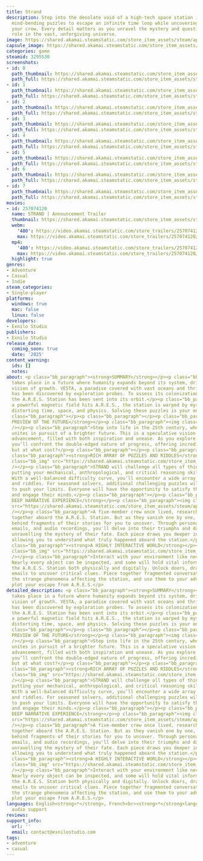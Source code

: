 ```yaml
---
title: Strand
description: Step into the desolate void of a high-tech space station in STRAND. Face
  mind-bending puzzles to escape an infinite time loop while uncovering the fate of
  your crew. Every detail matters as you unravel the mystery and question humanity’s
  role in the vast, unforgiving universe.
image: https://shared.akamai.steamstatic.com/store_item_assets/steam/apps/3295530/header.jpg?t=1732555337
capsule_image: https://shared.akamai.steamstatic.com/store_item_assets/steam/apps/3295530/0fc7eed6843b1eccb6489482a39c0151169109de/capsule_231x87.jpg?t=1732555337
categories: game
steamid: 3295530
screenshots:
- id: 0
  path_thumbnail: https://shared.akamai.steamstatic.com/store_item_assets/steam/apps/3295530/ss_a3e39da1947d6a254518403d49d8a9326e2c7bc2.600x338.jpg?t=1732555337
  path_full: https://shared.akamai.steamstatic.com/store_item_assets/steam/apps/3295530/ss_a3e39da1947d6a254518403d49d8a9326e2c7bc2.1920x1080.jpg?t=1732555337
- id: 1
  path_thumbnail: https://shared.akamai.steamstatic.com/store_item_assets/steam/apps/3295530/ss_033628d325d5d1f88af2c0c90c76f65b5de025e5.600x338.jpg?t=1732555337
  path_full: https://shared.akamai.steamstatic.com/store_item_assets/steam/apps/3295530/ss_033628d325d5d1f88af2c0c90c76f65b5de025e5.1920x1080.jpg?t=1732555337
- id: 2
  path_thumbnail: https://shared.akamai.steamstatic.com/store_item_assets/steam/apps/3295530/ss_600e8fef7703fd7c1a5ce6b59cc1b2838a37415a.600x338.jpg?t=1732555337
  path_full: https://shared.akamai.steamstatic.com/store_item_assets/steam/apps/3295530/ss_600e8fef7703fd7c1a5ce6b59cc1b2838a37415a.1920x1080.jpg?t=1732555337
- id: 3
  path_thumbnail: https://shared.akamai.steamstatic.com/store_item_assets/steam/apps/3295530/ss_8956cd2eaf2309f7cf6d890b1781081479bfe87f.600x338.jpg?t=1732555337
  path_full: https://shared.akamai.steamstatic.com/store_item_assets/steam/apps/3295530/ss_8956cd2eaf2309f7cf6d890b1781081479bfe87f.1920x1080.jpg?t=1732555337
- id: 4
  path_thumbnail: https://shared.akamai.steamstatic.com/store_item_assets/steam/apps/3295530/ss_955c749c12402a769fc18a79183d995e03f4ce86.600x338.jpg?t=1732555337
  path_full: https://shared.akamai.steamstatic.com/store_item_assets/steam/apps/3295530/ss_955c749c12402a769fc18a79183d995e03f4ce86.1920x1080.jpg?t=1732555337
- id: 5
  path_thumbnail: https://shared.akamai.steamstatic.com/store_item_assets/steam/apps/3295530/ss_281c97baaaccbd47cdf2a923e0bd2a8deca625fd.600x338.jpg?t=1732555337
  path_full: https://shared.akamai.steamstatic.com/store_item_assets/steam/apps/3295530/ss_281c97baaaccbd47cdf2a923e0bd2a8deca625fd.1920x1080.jpg?t=1732555337
- id: 6
  path_thumbnail: https://shared.akamai.steamstatic.com/store_item_assets/steam/apps/3295530/ss_d5716f23261414cd6e0d5e4ff615f4e43594fd1b.600x338.jpg?t=1732555337
  path_full: https://shared.akamai.steamstatic.com/store_item_assets/steam/apps/3295530/ss_d5716f23261414cd6e0d5e4ff615f4e43594fd1b.1920x1080.jpg?t=1732555337
- id: 7
  path_thumbnail: https://shared.akamai.steamstatic.com/store_item_assets/steam/apps/3295530/ss_5e7c67fa21071d43595ad3d742d4ae9355d1cf2b.600x338.jpg?t=1732555337
  path_full: https://shared.akamai.steamstatic.com/store_item_assets/steam/apps/3295530/ss_5e7c67fa21071d43595ad3d742d4ae9355d1cf2b.1920x1080.jpg?t=1732555337
movies:
- id: 257074120
  name: STRAND | Announcement Trailer
  thumbnail: https://shared.akamai.steamstatic.com/store_item_assets/steam/apps/257074120/28207cfeafb720d72a53b02c14d0f6fd68aefe73/movie_600x337.jpg?t=1731679793
  webm:
    '480': https://video.akamai.steamstatic.com/store_trailers/257074120/movie480_vp9.webm?t=1731679793
    max: https://video.akamai.steamstatic.com/store_trailers/257074120/movie_max_vp9.webm?t=1731679793
  mp4:
    '480': https://video.akamai.steamstatic.com/store_trailers/257074120/movie480.mp4?t=1731679793
    max: https://video.akamai.steamstatic.com/store_trailers/257074120/movie_max.mp4?t=1731679793
  highlight: true
genres:
- Adventure
- Casual
- Indie
steam_categories:
- Single-player
platforms:
  windows: true
  mac: false
  linux: false
developers:
- Exnilo Studio
publishers:
- Exnilo Studio
release_date:
  coming_soon: true
  date: '2025'
content_warning:
  ids: []
  notes:
about: <p class="bb_paragraph"><strong>SUMMARY</strong></p><p class="bb_paragraph">Strand
  takes place in a future where humanity expands beyond its system, driven by a shared
  vision of growth. VESTA, a paradise covered with vast oceans and thriving plankton,
  has been discovered by exploration probes. To assess its colonization potential,
  the A.R.E.S. Station has been sent into its orbit.</p><p class="bb_paragraph">When
  a powerful magnetic field hits A.R.E.S., the station is warped by mysterious phenomena,
  distorting time, space, and physics. Solving these puzzles is your only way to escape.</p><p
  class="bb_paragraph"></p><p class="bb_paragraph"></p><p class="bb_paragraph"><strong>A
  PREVIEW OF THE FUTURE</strong></p><p class="bb_paragraph"><img class="bb_img" src="https://shared.akamai.steamstatic.com/store_item_assets/steam/apps/3295530/extras/bedroom_traveling.gif?t=1732555337"
  /></p><p class="bb_paragraph">Step into life in the 25th century, where humanity
  unites in pursuit of a brighter future. This is a speculative vision of ideal technological
  advancement, filled with both inspiration and unease. As you explore this world,
  you’ll confront the double-edged nature of progress, offering incredible potential,
  but at what cost?</p><p class="bb_paragraph"></p><p class="bb_paragraph"></p><p
  class="bb_paragraph"><strong>RICH ARRAY OF PUZZLES AND RIDDLES</strong></p><p class="bb_paragraph"><img
  class="bb_img" src="https://shared.akamai.steamstatic.com/store_item_assets/steam/apps/3295530/extras/riddle.gif?t=1732555337"
  /></p><p class="bb_paragraph">STRAND will challenge all types of thinking processes,
  putting your mechanical, anthropological, and critical reasoning skills to the test.
  With a well-balanced difficulty curve, you’ll encounter a wide array of puzzles
  and riddles. For seasoned solvers, additional challenging puzzles will be available
  to push your limits. Everyone will have the opportunity to satisfy their curiosity
  and engage their minds.</p><p class="bb_paragraph"></p><p class="bb_paragraph"><strong>A
  DEEP NARRATIVE EXPERIENCE</strong></p><p class="bb_paragraph"><img class="bb_img"
  src="https://shared.akamai.steamstatic.com/store_item_assets/steam/apps/3295530/extras/narrative.gif?t=1732555337"
  /></p><p class="bb_paragraph">A five-member crew once lived, researched, and struggled
  together aboard the A.R.E.S. Station. But as they vanish one by one, they leave
  behind fragments of their stories for you to uncover. Through personal journals,
  emails, and audio recordings, you'll delve into their triumphs and darkest moments,
  unravelling the mystery of their fate. Each piece draws you deeper into their psyches,
  allowing you to understand what truly happened aboard the station.</p><p class="bb_paragraph"> </p><p
  class="bb_paragraph"><strong>A HIGHLY INTERACTIVE WORLD</strong></p><p class="bb_paragraph"><img
  class="bb_img" src="https://shared.akamai.steamstatic.com/store_item_assets/steam/apps/3295530/extras/interact.gif?t=1732555337"
  /></p><p class="bb_paragraph">Interact with your environment like never before.
  Nearly every object can be inspected, and some will hold vital information. Explore
  the A.R.E.S. Station both physically and digitally. Unlock doors, drawers, and encrypted
  emails to uncover critical clues. Piece together fragmented conversations to understand
  the strange phenomena affecting the station, and use them to your advantage as you
  plot your escape from A.R.E.S.</p>
detailed_description: <p class="bb_paragraph"><strong>SUMMARY</strong></p><p class="bb_paragraph">Strand
  takes place in a future where humanity expands beyond its system, driven by a shared
  vision of growth. VESTA, a paradise covered with vast oceans and thriving plankton,
  has been discovered by exploration probes. To assess its colonization potential,
  the A.R.E.S. Station has been sent into its orbit.</p><p class="bb_paragraph">When
  a powerful magnetic field hits A.R.E.S., the station is warped by mysterious phenomena,
  distorting time, space, and physics. Solving these puzzles is your only way to escape.</p><p
  class="bb_paragraph"></p><p class="bb_paragraph"></p><p class="bb_paragraph"><strong>A
  PREVIEW OF THE FUTURE</strong></p><p class="bb_paragraph"><img class="bb_img" src="https://shared.akamai.steamstatic.com/store_item_assets/steam/apps/3295530/extras/bedroom_traveling.gif?t=1732555337"
  /></p><p class="bb_paragraph">Step into life in the 25th century, where humanity
  unites in pursuit of a brighter future. This is a speculative vision of ideal technological
  advancement, filled with both inspiration and unease. As you explore this world,
  you’ll confront the double-edged nature of progress, offering incredible potential,
  but at what cost?</p><p class="bb_paragraph"></p><p class="bb_paragraph"></p><p
  class="bb_paragraph"><strong>RICH ARRAY OF PUZZLES AND RIDDLES</strong></p><p class="bb_paragraph"><img
  class="bb_img" src="https://shared.akamai.steamstatic.com/store_item_assets/steam/apps/3295530/extras/riddle.gif?t=1732555337"
  /></p><p class="bb_paragraph">STRAND will challenge all types of thinking processes,
  putting your mechanical, anthropological, and critical reasoning skills to the test.
  With a well-balanced difficulty curve, you’ll encounter a wide array of puzzles
  and riddles. For seasoned solvers, additional challenging puzzles will be available
  to push your limits. Everyone will have the opportunity to satisfy their curiosity
  and engage their minds.</p><p class="bb_paragraph"></p><p class="bb_paragraph"><strong>A
  DEEP NARRATIVE EXPERIENCE</strong></p><p class="bb_paragraph"><img class="bb_img"
  src="https://shared.akamai.steamstatic.com/store_item_assets/steam/apps/3295530/extras/narrative.gif?t=1732555337"
  /></p><p class="bb_paragraph">A five-member crew once lived, researched, and struggled
  together aboard the A.R.E.S. Station. But as they vanish one by one, they leave
  behind fragments of their stories for you to uncover. Through personal journals,
  emails, and audio recordings, you'll delve into their triumphs and darkest moments,
  unravelling the mystery of their fate. Each piece draws you deeper into their psyches,
  allowing you to understand what truly happened aboard the station.</p><p class="bb_paragraph"> </p><p
  class="bb_paragraph"><strong>A HIGHLY INTERACTIVE WORLD</strong></p><p class="bb_paragraph"><img
  class="bb_img" src="https://shared.akamai.steamstatic.com/store_item_assets/steam/apps/3295530/extras/interact.gif?t=1732555337"
  /></p><p class="bb_paragraph">Interact with your environment like never before.
  Nearly every object can be inspected, and some will hold vital information. Explore
  the A.R.E.S. Station both physically and digitally. Unlock doors, drawers, and encrypted
  emails to uncover critical clues. Piece together fragmented conversations to understand
  the strange phenomena affecting the station, and use them to your advantage as you
  plot your escape from A.R.E.S.</p>
languages: English<strong>*</strong>, French<br><strong>*</strong>languages with full
  audio support
reviews:
support_info:
  url: ''
  email: contact@exnilostudio.com
tags:
- adventure
- casual
---
```


